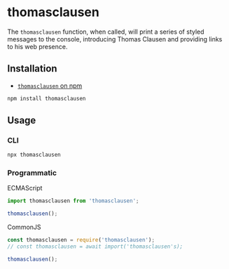 # thomasclausen

The `thomasclausen` function, when called, will print a series of styled messages to the console, introducing Thomas Clausen and providing links to his web presence.

## Installation

* [`thomasclausen` on npm](https://www.npmjs.com/package/thomasclausen)

```sh
npm install thomasclausen
```

## Usage

### CLI

```sh
npx thomasclausen
```

### Programmatic

ECMAScript
```js
import thomasclausen from 'thomasclausen';

thomasclausen();
```
CommonJS
```js
const thomasclausen = require('thomasclausen');
// const thomasclausen = await import('thomasclausen's);

thomasclausen();
```